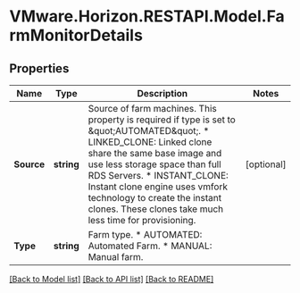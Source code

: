 # VMware.Horizon.RESTAPI.Model.FarmMonitorDetails
## Properties

Name | Type | Description | Notes
------------ | ------------- | ------------- | -------------
**Source** | **string** | Source of farm machines. This property is required if type is set to \&quot;AUTOMATED\&quot;. * LINKED_CLONE: Linked clone share the same base image and use less storage space than full RDS Servers. * INSTANT_CLONE: Instant clone engine uses vmfork technology to create the instant clones. These clones take much less time for provisioning. | [optional] 
**Type** | **string** | Farm type. * AUTOMATED: Automated Farm. * MANUAL: Manual farm. | 

[[Back to Model list]](../README.md#documentation-for-models) [[Back to API list]](../README.md#documentation-for-api-endpoints) [[Back to README]](../README.md)

